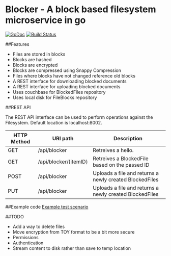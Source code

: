 Blocker - A block based filesystem microservice in go
=======

[![GoDoc](https://godoc.org/github.com/Inflatablewoman/blocker?status.svg)](https://godoc.org/github.com/Inflatablewoman/blocker)
[![Build Status](https://drone.io/github.com/Inflatablewoman/blocker/status.png)](https://drone.io/github.com/Inflatablewoman/blocker/latest)

##Features

- Files are stored in blocks
- Blocks are hashed
- Blocks are encrypted
- Blocks are compressed using Snappy Compression
- Files where blocks have not changed reference old blocks
- A REST interface for downloading blocked documents
- A REST interface for uploading blocked documents
- Uses couchbase for BlockedFiles repository
- Uses local disk for FileBlocks repository

##REST API 

The REST API interface can be used to perform operations against the Filesystem.  Default location is localhost:8002.

HTTP Method | URI path | Description
------------|----------|------------
GET         | /api/blocker  | Retreives a hello.
GET         | /api/blocker/{itemID}  | Retreives a BlockedFile based on the passed ID
POST        | /api/blocker   | Uploads a file and returns a newly created BlockedFiles
PUT        | /api/blocker   | Uploads a file and returns a newly created BlockedFiles

##Example code
[Example test scenario](https://github.com/Inflatablewoman/blocker/blob/master/server/server_test.go)

##TODO

- Add a way to delete files
- Move encryption from TOY format to be a bit more secure
- Permissions
- Authentication
- Stream content to disk rather than save to temp location


